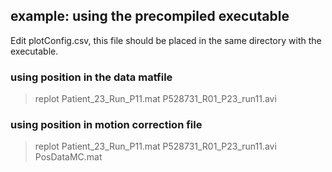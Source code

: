 ##  example: using the precompiled executable
Edit plotConfig.csv, this file should be placed in the same directory with the executable.

### using position in the data matfile
> replot Patient_23_Run_P11.mat P528731_R01_P23_run11.avi

### using position in motion correction file
> replot Patient_23_Run_P11.mat P528731_R01_P23_run11.avi PosDataMC.mat
